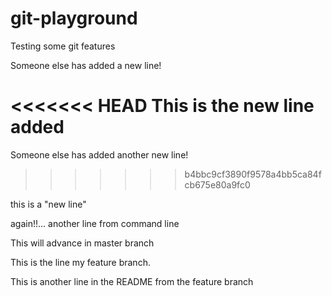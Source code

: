 # git-playground
Testing some git features

Someone else has added a new line!

<<<<<<< HEAD
This is the new line added
=======
Someone else has added another new line!
>>>>>>> b4bbc9cf3890f9578a4bb5ca84fcb675e80a9fc0


this is a "new line"

again!!... another line from command line

This will advance in master branch

This is the line my feature branch.

This is another line in the README from the feature branch
